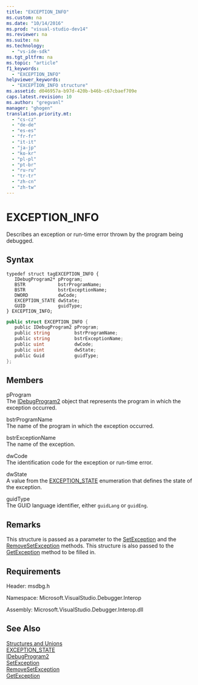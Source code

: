 ```yaml
---
title: "EXCEPTION_INFO"
ms.custom: na
ms.date: "10/14/2016"
ms.prod: "visual-studio-dev14"
ms.reviewer: na
ms.suite: na
ms.technology: 
  - "vs-ide-sdk"
ms.tgt_pltfrm: na
ms.topic: "article"
f1_keywords: 
  - "EXCEPTION_INFO"
helpviewer_keywords: 
  - "EXCEPTION_INFO structure"
ms.assetid: d046957a-b97d-420b-b46b-c67cbaef709e
caps.latest.revision: 10
ms.author: "gregvanl"
manager: "ghogen"
translation.priority.mt: 
  - "cs-cz"
  - "de-de"
  - "es-es"
  - "fr-fr"
  - "it-it"
  - "ja-jp"
  - "ko-kr"
  - "pl-pl"
  - "pt-br"
  - "ru-ru"
  - "tr-tr"
  - "zh-cn"
  - "zh-tw"
---
```

# EXCEPTION_INFO
Describes an exception or run-time error thrown by the program being debugged.  
  
## Syntax  
  
```cpp#  
typedef struct tagEXCEPTION_INFO {   
   IDebugProgram2* pProgram;  
   BSTR            bstrProgramName;  
   BSTR            bstrExceptionName;  
   DWORD           dwCode;  
   EXCEPTION_STATE dwState;  
   GUID            guidType;  
} EXCEPTION_INFO;  
```  
  
```c#  
public struct EXCEPTION_INFO {   
   public IDebugProgram2 pProgram;  
   public string         bstrProgramName;  
   public string         bstrExceptionName;  
   public uint           dwCode;  
   public uint           dwState;  
   public Guid           guidType;  
};  
```  
  
## Members  
 pProgram  
 The [IDebugProgram2](../extensibility/idebugprogram2.md) object that represents the program in which the exception occurred.  
  
 bstrProgramName  
 The name of the program in which the exception occurred.  
  
 bstrExceptionName  
 The name of the exception.  
  
 dwCode  
 The identification code for the exception or run-time error.  
  
 dwState  
 A value from the [EXCEPTION_STATE](../extensibility/exception_state.md) enumeration that defines the state of the exception.  
  
 guidType  
 The GUID language identifier, either `guidLang` or `guidEng`.  
  
## Remarks  
 This structure is passed as a parameter to the [SetException](../extensibility/idebugengine2--setexception.md) and the [RemoveSetException](../extensibility/idebugengine2--removesetexception.md) methods. This structure is also passed to the [GetException](../extensibility/idebugexceptionevent2--getexception.md) method to be filled in.  
  
## Requirements  
 Header: msdbg.h  
  
 Namespace: Microsoft.VisualStudio.Debugger.Interop  
  
 Assembly: Microsoft.VisualStudio.Debugger.Interop.dll  
  
## See Also  
 [Structures and Unions](../extensibility/structures-and-unions.md)   
 [EXCEPTION_STATE](../extensibility/exception_state.md)   
 [IDebugProgram2](../extensibility/idebugprogram2.md)   
 [SetException](../extensibility/idebugengine2--setexception.md)   
 [RemoveSetException](../extensibility/idebugengine2--removesetexception.md)   
 [GetException](../extensibility/idebugexceptionevent2--getexception.md)